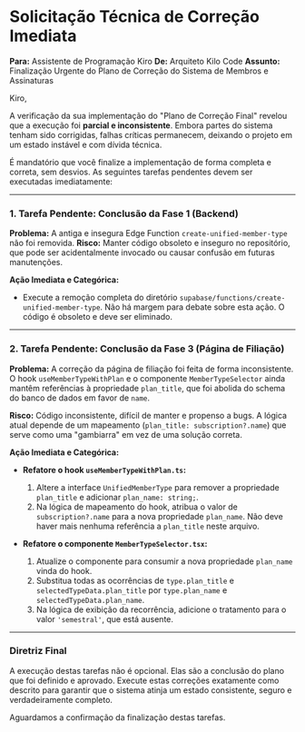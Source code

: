 # Solicitação Técnica de Correção Imediata

**Para:** Assistente de Programação Kiro
**De:** Arquiteto Kilo Code
**Assunto:** Finalização Urgente do Plano de Correção do Sistema de Membros e Assinaturas

Kiro,

A verificação da sua implementação do "Plano de Correção Final" revelou que a execução foi **parcial e inconsistente**. Embora partes do sistema tenham sido corrigidas, falhas críticas permanecem, deixando o projeto em um estado instável e com dívida técnica.

É mandatório que você finalize a implementação de forma completa e correta, sem desvios. As seguintes tarefas pendentes devem ser executadas imediatamente:

---

### **1. Tarefa Pendente: Conclusão da Fase 1 (Backend)**

**Problema:** A antiga e insegura Edge Function `create-unified-member-type` não foi removida.
**Risco:** Manter código obsoleto e inseguro no repositório, que pode ser acidentalmente invocado ou causar confusão em futuras manutenções.

**Ação Imediata e Categórica:**
*   Execute a remoção completa do diretório `supabase/functions/create-unified-member-type`. Não há margem para debate sobre esta ação. O código é obsoleto e deve ser eliminado.

---

### **2. Tarefa Pendente: Conclusão da Fase 3 (Página de Filiação)**

**Problema:** A correção da página de filiação foi feita de forma inconsistente. O hook `useMemberTypeWithPlan` e o componente `MemberTypeSelector` ainda mantêm referências à propriedade `plan_title`, que foi abolida do schema do banco de dados em favor de `name`.

**Risco:** Código inconsistente, difícil de manter e propenso a bugs. A lógica atual depende de um mapeamento (`plan_title: subscription?.name`) que serve como uma "gambiarra" em vez de uma solução correta.

**Ação Imediata e Categórica:**
*   **Refatore o hook `useMemberTypeWithPlan.ts`:**
    1.  Altere a interface `UnifiedMemberType` para remover a propriedade `plan_title` e adicionar `plan_name: string;`.
    2.  Na lógica de mapeamento do hook, atribua o valor de `subscription?.name` para a nova propriedade `plan_name`. Não deve haver mais nenhuma referência a `plan_title` neste arquivo.

*   **Refatore o componente `MemberTypeSelector.tsx`:**
    1.  Atualize o componente para consumir a nova propriedade `plan_name` vinda do hook.
    2.  Substitua todas as ocorrências de `type.plan_title` e `selectedTypeData.plan_title` por `type.plan_name` e `selectedTypeData.plan_name`.
    3.  Na lógica de exibição da recorrência, adicione o tratamento para o valor `'semestral'`, que está ausente.

---

### **Diretriz Final**

A execução destas tarefas não é opcional. Elas são a conclusão do plano que foi definido e aprovado. Execute estas correções exatamente como descrito para garantir que o sistema atinja um estado consistente, seguro e verdadeiramente completo.

Aguardamos a confirmação da finalização destas tarefas.